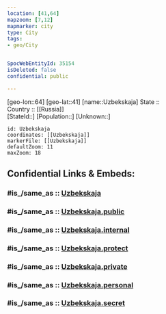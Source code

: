 ```yaml
---
location: [41,64] 
mapzoom: [7,12] 
mapmarker: city 
type: City
tags:
- geo/City


SpocWebEntityId: 35154
isDeleted: false
confidential: public

---
```

[geo-lon::64] 
[geo-lat::41] 
[name::Uzbekskaja] 
State ::  
Country :: [[Russia]]  
[StateId::] 
[Population::] 
[Unknown::] 


```leaflet
id: Uzbekskaja
coordinates: [[Uzbekskaja]] 
markerFile: [[Uzbekskaja]] 
defaultZoom: 11 
maxZoom: 18
```


## Confidential Links & Embeds: 

### #is_/same_as :: [Uzbekskaja](/_Standards/Earth/Continent/Asia/Asia~Central/Uzbekistan/Regions~Uzbekistan/Navoiy/City/Uzbekskaja.md) 

### #is_/same_as :: [Uzbekskaja.public](/_public/Earth/Continent/Asia/Asia~Central/Uzbekistan/Regions~Uzbekistan/Navoiy/City/Uzbekskaja.public.md) 

### #is_/same_as :: [Uzbekskaja.internal](/_internal/Earth/Continent/Asia/Asia~Central/Uzbekistan/Regions~Uzbekistan/Navoiy/City/Uzbekskaja.internal.md) 

### #is_/same_as :: [Uzbekskaja.protect](/_protect/Earth/Continent/Asia/Asia~Central/Uzbekistan/Regions~Uzbekistan/Navoiy/City/Uzbekskaja.protect.md) 

### #is_/same_as :: [Uzbekskaja.private](/_private/Earth/Continent/Asia/Asia~Central/Uzbekistan/Regions~Uzbekistan/Navoiy/City/Uzbekskaja.private.md) 

### #is_/same_as :: [Uzbekskaja.personal](/_personal/Earth/Continent/Asia/Asia~Central/Uzbekistan/Regions~Uzbekistan/Navoiy/City/Uzbekskaja.personal.md) 

### #is_/same_as :: [Uzbekskaja.secret](/_secret/Earth/Continent/Asia/Asia~Central/Uzbekistan/Regions~Uzbekistan/Navoiy/City/Uzbekskaja.secret.md)

